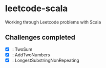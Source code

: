 # leetcode-scala
Working through Leetcode problems with Scala

## Challenges completed

- [x] : TwoSum
- [x] : AddTwoNumbers
- [x] : LongestSubstringNonRepeating
